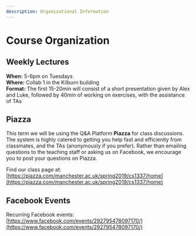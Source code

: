 ```yaml
---
description: Organizational Information
---
```


# Course Organization

## Weekly Lectures

**When:** 5-6pm on Tuesdays  
**Where:** Collab 1 in the Kilburn building  
**Format:** The first 15-20min will consist of a short presentation given by Alex and Luke, followed by 40min of working on exercises, with the assistance of TAs

## **Piazza**

This term we will be using the Q&A Platform **Piazza** for class discussions. The system is highly catered to getting you help fast and efficiently from classmates, and the TAs \(anonymously if you prefer\). Rather than emailing questions to the teaching staff or asking us on Facebook, we encourage you to post your questions on Piazza.   
  
Find our class page at: [https://piazza.com/manchester.ac.uk/spring2019/cs1337/home](https://piazza.com/manchester.ac.uk/spring2019/cs1337/home)

## Facebook Events

Recurring Facebook events: [https://www.facebook.com/events/292795478097170/](https://www.facebook.com/events/292795478097170/)





